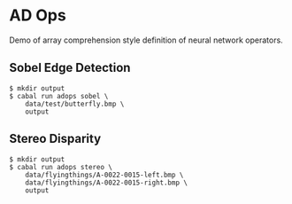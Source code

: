 
# AD Ops

Demo of array comprehension style definition of neural network operators.

## Sobel Edge Detection
```
$ mkdir output
$ cabal run adops sobel \
    data/test/butterfly.bmp \
    output
```

## Stereo Disparity
```
$ mkdir output
$ cabal run adops stereo \
    data/flyingthings/A-0022-0015-left.bmp \
    data/flyingthings/A-0022-0015-right.bmp \
    output
```


